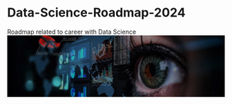 # Data-Science-Roadmap-2024
Roadmap related to career with Data Science
![logo](https://github.com/tusharatkare06/TUSHAR-ATKARE/blob/main/datascience.png)
